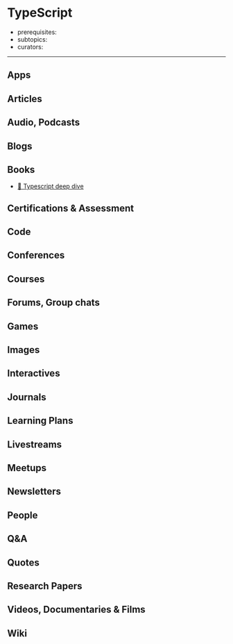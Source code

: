 # TypeScript

- prerequisites:
- subtopics:
- curators:

------

## Apps

## Articles

## Audio, Podcasts

## Blogs

## Books

- [📖 Typescript deep dive](https://basarat.gitbooks.io/typescript/)

## Certifications & Assessment

## Code

## Conferences

## Courses

## Forums, Group chats

## Games

## Images

## Interactives

## Journals

## Learning Plans

## Livestreams

## Meetups

## Newsletters

## People

## Q&A

## Quotes

## Research Papers

## Videos, Documentaries & Films

## Wiki
